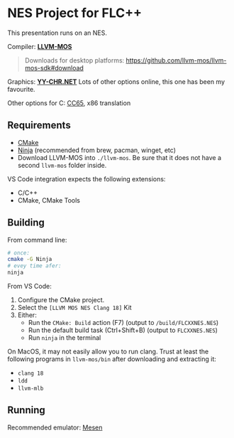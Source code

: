 # NES Project for FLC++

This presentation runs on an NES.

Compiler: **[LLVM-MOS](https://www.llvm-mos.org/)**
> Downloads for desktop platforms: https://github.com/llvm-mos/llvm-mos-sdk#download

Graphics: **[YY-CHR.NET](https://www.romhacking.net/utilities/958/)**
Lots of other options online, this one has been my favourite.

Other options for C: [CC65](https://cc65.github.io), x86 translation

## Requirements

- [CMake](https://cmake.org)
- [Ninja](https://ninja-build.org) (recommended from brew, pacman, winget, etc)
- Download LLVM-MOS into `./llvm-mos`. Be sure that it does not have a second `llvm-mos` folder inside.

VS Code integration expects the following extensions:

- C/C++
- CMake, CMake Tools

## Building

From command line:

```sh
# once:
cmake -G Ninja
# evey time afer:
ninja
```

From VS Code:

1. Configure the CMake project.
2. Select the `[LLVM MOS NES Clang 18]` Kit
3. Either:
    - Run the `CMake: Build` action (F7) (output to `/build/FLCXXNES.NES`)
    - Run the default build task (Ctrl+Shift+B) (output to `FLCXXNES.NES`)
    - Run `ninja` in the terminal

On MacOS, it may not easily allow you to run clang. Trust at least the following programs in `llvm-mos/bin` after downloading and extracting it:
- `clang 18`
- `ldd`
- `llvm-mlb`

## Running

Recommended emulator: [Mesen](https://mesen.ca)